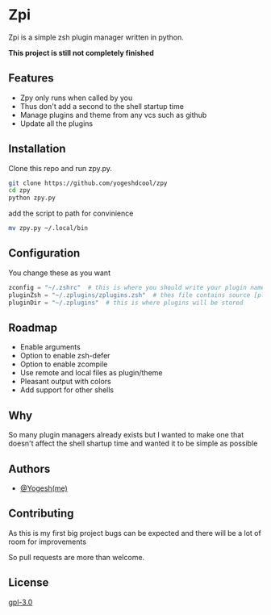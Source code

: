 # Zpi

Zpi is a simple zsh plugin manager written in python.  

**This project is still not completely finished** 

## Features
* Zpy only runs when called by you
* Thus don't add a second to the shell startup time
* Manage plugins and theme from any vcs such as github
* Update all the plugins

## Installation

Clone this repo and run zpy.py.

```bash
git clone https://github.com/yogeshdcool/zpy
cd zpy
python zpy.py
```
add the script to path for convinience
```bash
mv zpy.py ~/.local/bin
```

## Configuration
You change these as you want
```python
zconfig = "~/.zshrc"  # this is where you should write your plugin names
pluginZsh = "~/.zplugins/zplugins.zsh"  # thes file contains source [plugin] and should be sourced in zconfig
pluginDir = "~/.zplugins"  # this is where plugins will be stored
```
## Roadmap
* Enable arguments
* Option to enable zsh-defer
* Option to enable zcompile
* Use remote and local files as plugin/theme
* Pleasant output with colors
* Add support for other shells

## Why
So many plugin managers already exists but I wanted to make one that doesn't affect the shell shartup time and wanted it to be simple as possible  


## Authors

- [@Yogesh(me)](https://www.github.com/yogeshdcool)


## Contributing
As this is my first big project bugs can be expected and there will be a lot of room for improvements  

So pull requests are more than welcome.


## License
[gpl-3.0](https://choosealicense.com/licenses/gpl-3.0/)